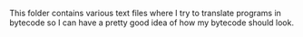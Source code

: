 This folder contains various text files where I try to translate programs in bytecode so I can
have a pretty good idea of how my bytecode should look.